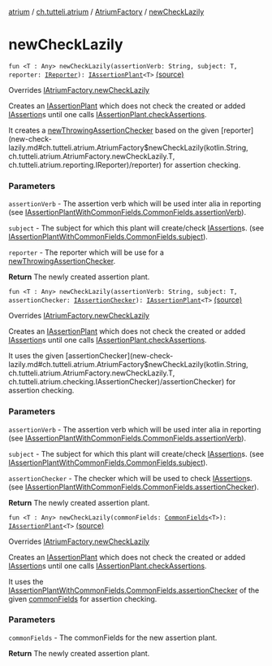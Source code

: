 [atrium](../../index.md) / [ch.tutteli.atrium](../index.md) / [AtriumFactory](index.md) / [newCheckLazily](.)

# newCheckLazily

`fun <T : Any> newCheckLazily(assertionVerb: String, subject: T, reporter: `[`IReporter`](../../ch.tutteli.atrium.reporting/-i-reporter/index.md)`): `[`IAssertionPlant`](../../ch.tutteli.atrium.creating/-i-assertion-plant/index.md)`<T>` [(source)](https://github.com/robstoll/atrium/tree/master/atrium-impl-robstoll/src/main/kotlin/ch/tutteli/atrium/AtriumFactory.kt#L23)

Overrides [IAtriumFactory.newCheckLazily](../-i-atrium-factory/new-check-lazily.md)

Creates an [IAssertionPlant](../../ch.tutteli.atrium.creating/-i-assertion-plant/index.md) which does not check the created or
added [IAssertion](#)s until one calls [IAssertionPlant.checkAssertions](../../ch.tutteli.atrium.creating/-i-assertion-plant/check-assertions.md).

It creates a [newThrowingAssertionChecker](new-throwing-assertion-checker.md) based on the given [reporter](new-check-lazily.md#ch.tutteli.atrium.AtriumFactory$newCheckLazily(kotlin.String, ch.tutteli.atrium.AtriumFactory.newCheckLazily.T, ch.tutteli.atrium.reporting.IReporter)/reporter) for assertion checking.

### Parameters

`assertionVerb` - The assertion verb which will be used inter alia in reporting
    (see [IAssertionPlantWithCommonFields.CommonFields.assertionVerb](../../ch.tutteli.atrium.creating/-i-assertion-plant-with-common-fields/-common-fields/assertion-verb.md)).

`subject` - The subject for which this plant will create/check [IAssertion](#)s.
    (see [IAssertionPlantWithCommonFields.CommonFields.subject](../../ch.tutteli.atrium.creating/-i-assertion-plant-with-common-fields/-common-fields/subject.md)).

`reporter` - The reporter which will be use for a [newThrowingAssertionChecker](new-throwing-assertion-checker.md).

**Return**
The newly created assertion plant.

`fun <T : Any> newCheckLazily(assertionVerb: String, subject: T, assertionChecker: `[`IAssertionChecker`](../../ch.tutteli.atrium.checking/-i-assertion-checker/index.md)`): `[`IAssertionPlant`](../../ch.tutteli.atrium.creating/-i-assertion-plant/index.md)`<T>` [(source)](https://github.com/robstoll/atrium/tree/master/atrium-impl-robstoll/src/main/kotlin/ch/tutteli/atrium/AtriumFactory.kt#L26)

Overrides [IAtriumFactory.newCheckLazily](../-i-atrium-factory/new-check-lazily.md)

Creates an [IAssertionPlant](../../ch.tutteli.atrium.creating/-i-assertion-plant/index.md) which does not check the created or
added [IAssertion](#)s until one calls [IAssertionPlant.checkAssertions](../../ch.tutteli.atrium.creating/-i-assertion-plant/check-assertions.md).

It uses the given [assertionChecker](new-check-lazily.md#ch.tutteli.atrium.AtriumFactory$newCheckLazily(kotlin.String, ch.tutteli.atrium.AtriumFactory.newCheckLazily.T, ch.tutteli.atrium.checking.IAssertionChecker)/assertionChecker) for assertion checking.

### Parameters

`assertionVerb` - The assertion verb which will be used inter alia in reporting
    (see [IAssertionPlantWithCommonFields.CommonFields.assertionVerb](../../ch.tutteli.atrium.creating/-i-assertion-plant-with-common-fields/-common-fields/assertion-verb.md)).

`subject` - The subject for which this plant will create/check [IAssertion](#)s.
    (see [IAssertionPlantWithCommonFields.CommonFields.subject](../../ch.tutteli.atrium.creating/-i-assertion-plant-with-common-fields/-common-fields/subject.md)).

`assertionChecker` - The checker which will be used to check [IAssertion](#)s.
    (see [IAssertionPlantWithCommonFields.CommonFields.assertionChecker](../../ch.tutteli.atrium.creating/-i-assertion-plant-with-common-fields/-common-fields/assertion-checker.md)).

**Return**
The newly created assertion plant.

`fun <T : Any> newCheckLazily(commonFields: `[`CommonFields`](../../ch.tutteli.atrium.creating/-i-assertion-plant-with-common-fields/-common-fields/index.md)`<T>): `[`IAssertionPlant`](../../ch.tutteli.atrium.creating/-i-assertion-plant/index.md)`<T>` [(source)](https://github.com/robstoll/atrium/tree/master/atrium-impl-robstoll/src/main/kotlin/ch/tutteli/atrium/AtriumFactory.kt#L29)

Overrides [IAtriumFactory.newCheckLazily](../-i-atrium-factory/new-check-lazily.md)

Creates an [IAssertionPlant](../../ch.tutteli.atrium.creating/-i-assertion-plant/index.md) which does not check the created or
added [IAssertion](#)s until one calls [IAssertionPlant.checkAssertions](../../ch.tutteli.atrium.creating/-i-assertion-plant/check-assertions.md).

It uses the [IAssertionPlantWithCommonFields.CommonFields.assertionChecker](../../ch.tutteli.atrium.creating/-i-assertion-plant-with-common-fields/-common-fields/assertion-checker.md) of the given [commonFields](new-check-lazily.md#ch.tutteli.atrium.AtriumFactory$newCheckLazily(ch.tutteli.atrium.creating.IAssertionPlantWithCommonFields.CommonFields((ch.tutteli.atrium.AtriumFactory.newCheckLazily.T)))/commonFields) for assertion checking.

### Parameters

`commonFields` - The commonFields for the new assertion plant.

**Return**
The newly created assertion plant.

